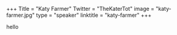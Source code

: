 +++
Title = "Katy Farmer"
Twitter = "TheKaterTot"
image = "katy-farmer.jpg"
type = "speaker"
linktitle = "katy-farmer"
+++

hello
